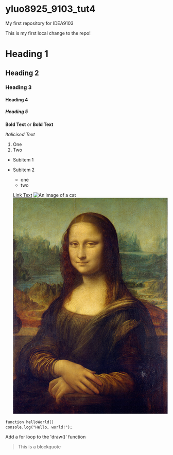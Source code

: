 # yluo8925_9103_tut4

My first repository for IDEA9103

This is my first local change to the repo!

# Heading 1
## Heading 2
### Heading 3
#### Heading 4 
##### Heading 5


**Bold Text** or __Bold Text__

*Italicised Text*

1. One
2. Two
- Subitem 1
- Subitem 2
   - one
   - two


   [Link Text](https://www.google.com)
   ![An image of a cat](https://images.pexels.com/photos/20787/pexels-photo.jpg?cs=srgb&dl=pexels-kmerriman-20787.jpg&fm=jpg)
![An image of Mona Lisa](assets/Mona_Lisa_by_Leonardo_da_Vinci_500_x_700.jpg)

```
function helloWorld()
console.log("Hello, world!");
```
Add a for loop to the 'draw()' function 
>This is a blockquote